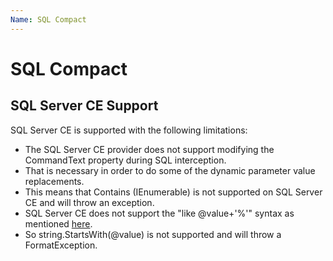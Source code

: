 ```yaml
---
Name: SQL Compact
---
```


# SQL Compact

## SQL Server CE Support

SQL Server CE is supported with the following limitations:

 - The SQL Server CE provider does not support modifying the CommandText property during SQL interception. 
 - That is necessary in order to do some of the dynamic parameter value replacements. 
 - This means that Contains (IEnumerable) is not supported on SQL Server CE and will throw an exception.
 - SQL Server CE does not support the "like @value+'%'" syntax as mentioned [here](https://stackoverflow.com/questions/1916248/how-to-use-parameter-with-like-in-sql-server-compact-edition). 
 - So string.StartsWith(@value) is not supported and will throw a FormatException.
